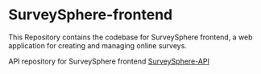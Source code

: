 # SurveySphere-frontend

This Repository contains the codebase for SurveySphere frontend, a web application for creating and managing online surveys.

API repository for SurveySphere frontend [SurveySphere-API](https://github.com/KJPP19/surveysphere_api)




